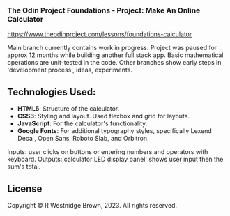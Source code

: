 ### The Odin Project Foundations - Project: Make An Online Calculator 
https://www.theodinproject.com/lessons/foundations-calculator

Main branch currently contains work in progress.
Project was paused for approx 12 months while building another full stack app. 
Basic mathematical operations are unit-tested in the code.
Other branches show early steps in 'development process', ideas, experiments. 

## Technologies Used:

- **HTML5**: Structure of the calculator.
- **CSS3**: Styling and layout. Used flexbox and grid for layouts. 
- **JavaScript**: For the calculator's functionality.
- **Google Fonts**: For additional typography styles, specifically Lexend Deca
, Open Sans, Roboto Slab, and Orbitron.

Inputs: user clicks on buttons or entering numbers and operators with keyboard. 
Outputs:'calculator LED display panel' shows user input then the sum's total. 

 ## License

Copyright &copy; R Westnidge Brown, 2023. All rights reserved.

